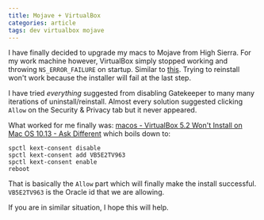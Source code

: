 ```yaml
---
title: Mojave + VirtualBox
categories: article
tags: dev virtualbox mojave
---
```


I have finally decided to upgrade my macs to Mojave from High Sierra. For my work machine however, VirtualBox simply stopped working and throwing `NS_ERROR_FAILURE` on startup. Similar to [this](https://stackoverflow.com/questions/52689672/virtualbox-ns-error-failure-0x80004005-macos). Trying to reinstall won't work because the installer will fail at the last step.

I have tried *everything* suggested from disabling Gatekeeper to many many iterations of uninstall/reinstall. Almost every solution suggested clicking `Allow` on the Security & Privacy tab but it never appeared.

What worked for me finally was: [macos - VirtualBox 5.2 Won't Install on Mac OS 10.13 - Ask Different](https://apple.stackexchange.com/a/360123/332949) which boils down to:

```
spctl kext-consent disable
spctl kext-consent add VB5E2TV963
spctl kext-consent enable 
reboot
```

That is basically the `Allow` part which will finally make the install successful. `VB5E2TV963` is the Oracle id that we are allowing.

If you are in similar situation, I hope this will help.
